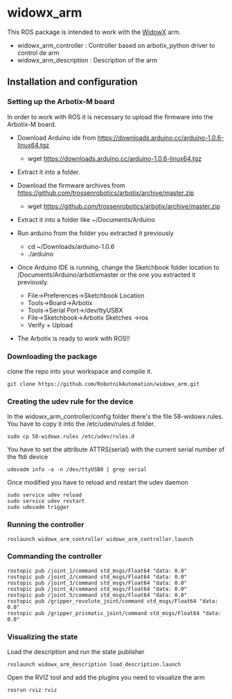 # widowx_arm

This ROS package is intended to work with the [WidowX](https://www.roscomponents.com/en/robotic-arms/11-widowx.html#/assembled-no) arm.

* widowx_arm_controller : Controller based on arbotix_python driver to control de arm
* widowx_arm_description : Description of the arm

## Installation and configuration

### Setting up the Arbotix-M board

In order to work with ROS it is necessary to upload the firmware into the Arbotix-M board.

* Download Arduino ide from https://downloads.arduino.cc/arduino-1.0.6-linux64.tgz
  * wget https://downloads.arduino.cc/arduino-1.0.6-linux64.tgz
  
* Extract it into a folder.
* Download the firmware archives from https://github.com/trossenrobotics/arbotix/archive/master.zip
  * wget https://github.com/trossenrobotics/arbotix/archive/master.zip
* Extract it into a folder like ~/Documents/Arduino
* Run arduino from the folder you extracted it previously
  * cd ~/Downloads/arduino-1.0.6
  * ./arduino
* Once Arduino IDE is running, change the Sketchbook folder location to /Documents/Arduino/arbotixmaster or the one you extracted it previously.
  * File->Preferences->Sketchbook Location
  * Tools->Board->Arbotix
  * Tools->Serial Port->/dev/ttyUSBX
  * File->Sketchbook->Arbotix Sketches ->ros
  * Verify + Upload
* The Arbotix is ready to work with ROS!!

### Downloading the package

clone the repo into your workspace and compile it.
```
git clone https://github.com/RobotnikAutomation/widowx_arm.git
```
### Creating the udev rule for the device

In the widowx_arm_controller/config folder there's the file 58-widowx.rules. You have to copy it into the /etc/udev/rules.d folder.

```
sudo cp 58-widowx.rules /etc/udev/rules.d
```

You have to set the attribute ATTRS{serial} with the current serial number of the ftdi device

```
udevadm info -a -n /dev/ttyUSB0 | grep serial 
```
Once modified you have to reload and restart the udev daemon

```
sudo service udev reload
sudo service udev restart
sudo udevadm trigger
```

### Running the controller

```
roslaunch widowx_arm_controller widowx_arm_controller.launch 
```

### Commanding the controller 

```
rostopic pub /joint_1/command std_msgs/Float64 "data: 0.0" 
rostopic pub /joint_2/command std_msgs/Float64 "data: 0.0" 
rostopic pub /joint_3/command std_msgs/Float64 "data: 0.0" 
rostopic pub /joint_4/command std_msgs/Float64 "data: 0.0" 
rostopic pub /joint_5/command std_msgs/Float64 "data: 0.0" 
rostopic pub /gripper_revolute_joint/command std_msgs/Float64 "data: 0.0" 
rostopic pub /gripper_prismatic_joint/command std_msgs/Float64 "data: 0.0"
```

### Visualizing the state

Load the description and run the state publisher

```
roslaunch widowx_arm_description load_description.launch
```

Open the RVIZ tool and add the plugins you need to visualize the arm

```
rosrun rviz rviz
```
